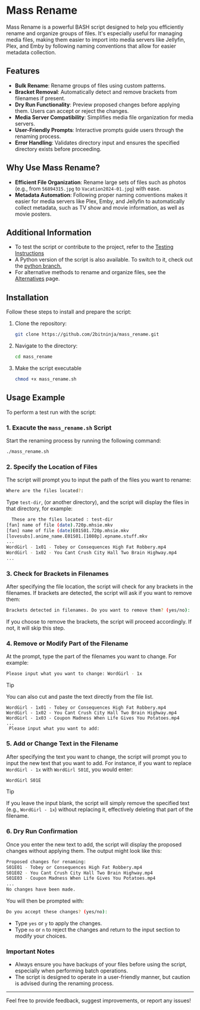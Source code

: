 # Mass Rename

Mass Rename is a powerful BASH script designed to help you efficiently rename and organize groups of files. It's especially useful for managing media files, making them easier to import into media servers like Jellyfin, Plex, and Emby by following naming conventions that allow for easier metadata collection.

## Features
- **Bulk Rename**: Rename groups of files using custom patterns.
- **Bracket Removal**: Automatically detect and remove brackets from filenames if present.
- **Dry Run Functionality**: Preview proposed changes before applying them. Users can accept or reject the changes.
- **Media Server Compatibility**: Simplifies media file organization for media servers.
- **User-Friendly Prompts**: Interactive prompts guide users through the renaming process.
- **Error Handling**: Validates directory input and ensures the specified directory exists before proceeding.

## Why Use Mass Rename?
- **Efficient File Organization**: Rename large sets of files such as photos (e.g., from `56894315.jpg` to `Vacation2024-01.jpg`) with ease.
- **Metadata Automation**: Following proper naming conventions makes it easier for media servers like Plex, Emby, and Jellyfin to automatically collect metadata, such as TV show and movie information, as well as movie posters.

## Additional Information
- To test the script or contribute to the project, refer to the [Testing Instructions](testing.md)
- A Python version of the script is also available. To switch to it, check out the [python branch.](https://github.com/2bitninja/mass_rename/tree/python_version)
- For alternative methods to rename and organize files, see the [Alternatives](alternatives.md) page.

## Installation
Follow these steps to install and prepare the script:

1. Clone the repository:
   ```bash
   git clone https://github.com/2bitninja/mass_rename.git
   ```
2. Navigate to the directory:
   ```bash
   cd mass_rename
   ```
3. Make the script executable
   ```bash
   chmod +x mass_rename.sh
   ```
## Usage Example
To perform a test run with the script:
### 1. Exacute the ```mass_rename.sh``` Script
Start the renaming process by running the following command:
```bash
./mass_rename.sh
```
### 2. Specify the Location of Files
The script will prompt you to input the path of the files you want to rename:
```bash
Where are the files located?:
```
Type ```test-dir```, (or another directory), and the script will display the files in that directory, for example:
```bash
  These are the files located : test-dir
[fan] name of file (date).720p.mhsie.mkv
[fan] name of file (date)E01S01.720p.mhsie.mkv
[lovesubs].anime_name.E01S01.[1080p].epname.stuff.mkv
...
WordGirl - 1x01 - Tobey or Consequences High Fat Robbery.mp4
WordGirl - 1x02 - You Cant Crush City Hall Two Brain Highway.mp4
...
```
### 3. Check for Brackets in Filenames
After specifying the file location, the script will check for any brackets in the filenames. If brackets are detected, the script will ask if you want to remove them:
```bash
Brackets detected in filenames. Do you want to remove them? (yes/no):
```
If you choose to remove the brackets, the script will proceed accordingly. If not, it will skip this step.

### 4. Remove or Modify Part of the Filename
At the prompt, type the part of the filenames you want to change. For example:
```bash
Please input what you want to change: WordGirl - 1x
```
> [!TIP]
> You can also cut and paste the text directly from the file list.

```
WordGirl - 1x01 - Tobey or Consequences High Fat Robbery.mp4
WordGirl - 1x02 - You Cant Crush City Hall Two Brain Highway.mp4
WordGirl - 1x03 - Coupon Madness When Life Gives You Potatoes.mp4
...
 Please input what you want to add: 
```
### 5. Add or Change Text in the Filename

After specifying the text you want to change, the script will prompt you to input the new text that you want to add. For instance, if you want to replace `WordGirl - 1x` with `WordGirl S01E`, you would enter:
```bash
WordGirl S01E
```
> [!TIP]
> If you leave the input blank, the script will simply remove the specified text (e.g., `WordGirl - 1x`) without replacing it, effectively deleting that part of the filename.
### 6. Dry Run Confirmation
Once you enter the new text to add, the script will display the proposed changes without applying them. The output might look like this:
```bash
Proposed changes for renaming:
S01E01 - Tobey or Consequences High Fat Robbery.mp4
S01E02 - You Cant Crush City Hall Two Brain Highway.mp4
S01E03 - Coupon Madness When Life Gives You Potatoes.mp4
...
No changes have been made.
```
You will then be prompted with:
```bash
Do you accept these changes? (yes/no):
```
- Type `yes` or `y` to apply the changes.
- Type `no` or `n` to reject the changes and return to the input section to modify your choices.

### Important Notes
- Always ensure you have backups of your files before using the script, especially when performing batch operations.
- The script is designed to operate in a user-friendly manner, but caution is advised during the renaming process.

---
Feel free to provide feedback, suggest improvements, or report any issues!